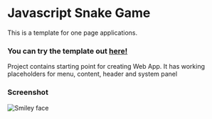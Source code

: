 # Javascript Snake Game

<p>
	This is a template for one page applications.
</p>
<h3>
	You can try the template out <a href='https://cdn.rawgit.com/opam/JavascriptSnakeGame/2aec356c/snakegame.html'>here!</a>
</h3>
<p>
	Project contains starting point for creating Web App. It has working placeholders for menu, content, header and system panel
</p>
<p style='max-width:360px;'>
	<h3>Screenshot</h3>
	<img src="https://raw.githubusercontent.com/opam/JavascriptSnakeGame/master/img/screenshot.png" alt="Smiley face">
</p> 
